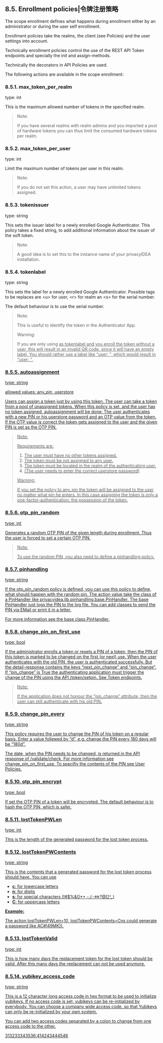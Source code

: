 ## 8.5. Enrollment policies|令牌注册策略

The scope enrollment defines what happens during enrollment either by an administrator or during the user self enrollment.

Enrollment policies take the realms, the client (see Policies) and the user settings into account.

Technically enrollment policies control the use of the REST API Token endpoints and specially the init and assign-methods.

Technically the decorators in API Policies are used.

The following actions are available in the scope enrollment:

### 8.5.1. max_token_per_realm

type: int

This is the maximum allowed number of tokens in the specified realm.

> Note:
> 
> If you have several realms with realm admins and you imported a pool of hardware tokens you can thus limit the consumed hardware tokens per realm.

### 8.5.2. max_token_per_user

type: int

Limit the maximum number of tokens per user in this realm.

> Note:
> 
> If you do not set this action, a user may have unlimited tokens assigned.

### 8.5.3. tokenissuer

type: string

This sets the issuer label for a newly enrolled Google Authenticator. This policy takes a fixed string, to add additional information about the issuer of the soft token.

> Note:
> 
> A good idea is to set this to the instance name of your privacyIDEA installation.

### 8.5.4. tokenlabel

type: string

This sets the label for a newly enrolled Google Authenticator. Possible tags to be replaces are \<u\> for user, \<r\> for realm an \<s\> for the serial number.

The default behaviour is to use the serial number.

> Note:
> 
> This is useful to identify the token in the Authenticator App.
> 
> Warning:
> 
> If you are only using <u> as tokenlabel and you enroll the token without a user, this will result in an invalid QR code, since it will have an empty label. You should rather use a label like “user: <u>”, which would result in “user: ”.

### 8.5.5. autoassignment

type: string

allowed values: any_pin, userstore

Users can assign a token just by using this token. The user can take a token from a pool of unassigned tokens. When this policy is set, and the user has no token assigned, autoassignment will be done: The user authenticates with a new PIN or his userstore password and an OTP value from the token. If the OTP value is correct the token gets assigned to the user and the given PIN is set as the OTP PIN.

> Note:
> 
> Requirements are:
> 
> 1. The user must have no other tokens assigned.
> 2. The token must be not assigned to any user.
> 3. The token must be located in the realm of the authenticating user.
> 4. (The user needs to enter the correct userstore password)
> 
> Warning:
> 
> If you set the policy to any_pin the token will be assigned to the user no matter what pin he enters. In this case assigning the token is only a one-factor-authentication: the possession of the token.

### 8.5.6. otp_pin_random

type: int

Generates a random OTP PIN of the given length during enrollment. Thus the user is forced to set a certain OTP PIN.

> Note:
> 
> To use the random PIN, you also need to define a pinhandling policy.

### 8.5.7. pinhandling

type: string

If the otp_pin_random policy is defined, you can use this policy to define, what should happen with the random pin. The action value take the class of a PinHandler like privacyidea.lib.pinhandling.base.PinHandler. The base PinHandler just logs the PIN to the log file. You can add classes to send the PIN via EMail or print it in a letter.

For more information see the base class PinHandler.

### 8.5.8. change_pin_on_first_use

type: bool

If the administrator enrolls a token or resets a PIN of a token, then the PIN of this token is marked to be changed on the first (or next) use. When the user authenticates with the old PIN, the user is authenticated successfully. But the detail-response contains the keys “next_pin_change” and “pin_change”. If “pin_change” is True the authenticating application must trigger the change of the PIN using the API /token/setpin. See Token endpoints.

> Note:
> 
> If the application does not honour the “pin_change” attribute, then the user can still authenticate with his old PIN.

### 8.5.9. change_pin_every

type: string

This policy requires the user to change the PIN of his token on a regular basis. Enter a value follewed by “d”, e.g. change the PIN every 180 days will be “180d”.

The date, when the PIN needs to be changed, is returned in the API response of /validate/check. For more information see change_pin_on_first_use. To specifiy the contents of the PIN see User Policies.

### 8.5.10. otp_pin_encrypt

type: bool

If set the OTP PIN of a token will be encrypted. The default behaviour is to hash the OTP PIN, which is safer.

### 8.5.11. lostTokenPWLen

type: int

This is the length of the generated password for the lost token process.

### 8.5.12. lostTokenPWContents

type: string

This is the contents that a generated password for the lost token process should have. You can use

* **c**: for lowercase letters
* **n**: for digits
* **s**: for special characters (!#$%&()*+,-./:;<=>?@[]^_)
* **C**: for uppercase letters

**Example:**

The action lostTokenPWLen=10, lostTokenPWContents=Cns could generate a password like AC#!49MK)).

### 8.5.13. lostTokenValid

type: int

This is how many days the replacement token for the lost token should be valid. After this many days the replacement can not be used anymore.

### 8.5.14. yubikey_access_code

type: string

This is a 12 character long access code in hex format to be used to initialize yubikeys. If no access code is set, yubikeys can be re-initialized by everybody. You can choose a company wide access code, so that Yubikeys can only be re-initialized by your own system.

You can add two access codes separated by a colon to change from one access code to the other.

313233343536:414243444546
